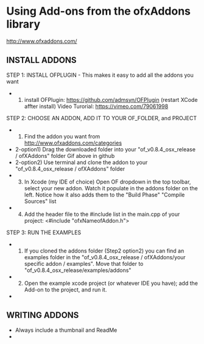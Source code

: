 # Using Add-ons from the ofxAddons library
http://www.ofxaddons.com/

## INSTALL ADDONS

STEP 1: INSTALL OFPLUGIN - This makes it easy to add all the addons you want

* 1) install OFPlugin: https://github.com/admsyn/OFPlugin (restart XCode affter install)
  Video Turorial: https://vimeo.com/79061998


STEP 2: CHOOSE AN ADDON, ADD IT TO YOUR OF_FOLDER, and PROJECT

* 1) Find the addon you want from http://www.ofxaddons.com/categories
* 2-option1) Drag the downloaded folder into your "of_v0.8.4_osx_release / ofXAddons" folder
  Gif above in github
* 2-option2) Use terminal and clone the addon to your "of_v0.8.4_osx_release / ofXAddons" folder
* 3) In Xcode (my IDE of choice) Open OF dropdown in the top toolbar, select your new addon. Watch it populate in the addons folder on the left. Notice how it also adds them to the "Build Phase" "Compile Sources" list
* 4) Add the header file to the #include list in the main.cpp of your project:  <#include "ofxNameofAddon.h">

STEP 3: RUN THE EXAMPLES

* 1) If you cloned the addons folder (Step2 option2) you can find an examples folder in the "of_v0.8.4_osx_release / ofXAddons/your specific addon / examples". Move that folder to "of_v0.8.4_osx_release/examples/addons"
* 2) Open the example xcode project (or whatever IDE you have); add the Add-on to the project, and run it.
* 

## WRITING ADDONS

- Always include a thumbnail and ReadMe
- 



